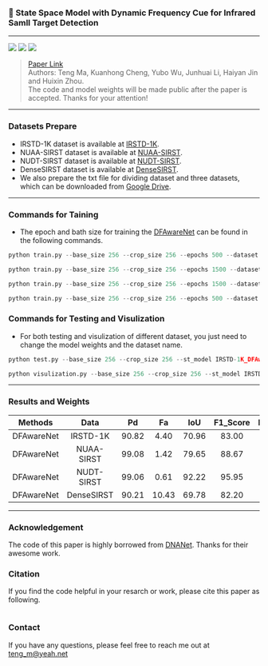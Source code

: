 ### 📖 State Space Model with Dynamic Frequency Cue for Infrared Samll Target Detection

<hr/>

[![](https://img.shields.io/badge/Building-Done-green.svg?style=flat-square)](https://github.com/Fortuneteller6/DFAwareNet) ![](https://img.shields.io/badge/Language-Python-blue.svg?style=flat-square) [![](https://img.shields.io/badge/License-MIT-purple.svg?style=flat-square)](./LICENSE)

> [Paper Link]()  
> Authors: Teng Ma, Kuanhong Cheng, Yubo Wu, Junhuai Li, Haiyan Jin and Huixin Zhou. <br/>
> The code and model weights will be made public after the paper is accepted. Thanks for your attention!

<hr/>

### Datasets Prepare

- IRSTD-1K dataset is available at [IRSTD-1K](https://github.com/RuiZhang97/ISNet).
- NUAA-SIRST dataset is available at [NUAA-SIRST](https://github.com/YimianDai/sirst).
- NUDT-SIRST dataset is available at [NUDT-SIRST](https://github.com/YeRen123455/Infrared-Small-Target-Detection).
- DenseSIRST dataset is available at [DenseSIRST](https://github.com/GrokCV/DenseSIRST).
- We also prepare the txt file for dividing dataset and three datasets, which can be downloaded from [Google Drive]().

<hr/>

### Commands for Taining

- The epoch and bath size for training the [DFAwareNet](https://github.com/Fortuneteller6/DFAwareNet) can be found in the following commands.

```python
python train.py --base_size 256 --crop_size 256 --epochs 500 --dataset IRSTD-1K --split_method 80_20 --model DFAwareNet --deep_supervision True --train_batch_size 4 --test_batch_size 4 --mode TXT
```

```python
python train.py --base_size 256 --crop_size 256 --epochs 1500 --dataset NUAA-SIRST --split_method 80_20 --model DFAwareNet --deep_supervision True --train_batch_size 2 --test_batch_size 2 --mode TXT
```

```python
python train.py --base_size 256 --crop_size 256 --epochs 1500 --dataset NUDT-SIRST --split_method 80_20 --model DFAwareNet --deep_supervision True --train_batch_size 8 --test_batch_size 8 --mode TXT
```

```python
python train.py --base_size 256 --crop_size 256 --epochs 500 --dataset DenseSIRST --split_method 80_20 --model DFAwareNet --deep_supervision True --train_batch_size 8 --test_batch_size 8 --mode TXT
```

### Commands for Testing and Visulization

- For both testing and visulization of different dataset, you just need to change the model weights and the dataset name.

```python
python test.py --base_size 256 --crop_size 256 --st_model IRSTD-1K_DFAwareNet_03_09_2024_18_05_39_wDS --model_dir IRSTD-1K_DFAwareNet_03_09_2024_18_05_39_wDS/mIoU__DFAwareNet_IRSTD-1K_epoch.pth.tar --dataset IRSTD-1K --split_method 80_20 --model DFAwareNet --deep_supervision True --test_batch_size 1 --mode TXT
```

```python
python visulization.py --base_size 256 --crop_size 256 --st_model IRSTD-1K_DFAwareNet_03_09_2024_18_05_39_wDS --model_dir IRSTD-1K_DFAwareNet_03_09_2024_18_05_39_wDS/mIoU__DFAwareNet_IRSTD-1K_epoch.pth.tar --dataset IRSTD-1K --split_method 80_20 --model DFAwareNet --deep_supervision True --test_batch_size 1 --mode TXT
```

<hr/>

### Results and Weights

|  Methods   |    Data    |  Pd   |  Fa   |  IoU  | F1_Score |  Download   |
| :--------: | :--------: | :---: | :---: | :---: | :------: | :---------: |
| DFAwareNet |  IRSTD-1K  | 90.82 | 4.40  | 70.96 |  83.00   | [Weights]() |
| DFAwareNet | NUAA-SIRST | 99.08 | 1.42  | 79.65 |  88.67   | [Weights]() |
| DFAwareNet | NUDT-SIRST | 99.06 | 0.61  | 92.22 |  95.95   | [Weights]() |
| DFAwareNet | DenseSIRST | 90.21 | 10.43 | 69.78 |  82.20   | [Weights]() |

<hr/>

### Acknowledgement

The code of this paper is highly borrowed from [DNANet](https://github.com/YeRen123455/Infrared-Small-Target-Detection). Thanks for their awesome work.

### Citation

If you find the code helpful in your resarch or work, please cite this paper as following.

```

```

### Contact

If you have any questions, please feel free to reach me out at teng_m@yeah.net
